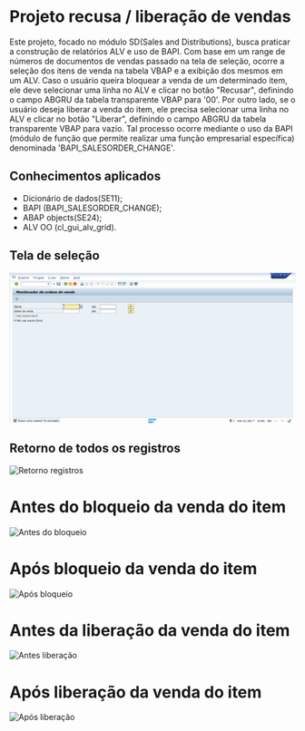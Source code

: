 # Projeto recusa / liberação de vendas
Este projeto, focado no módulo SD(Sales and Distributions), busca praticar a construção de relatórios ALV e uso de BAPI. Com base em um range de números de documentos de vendas passado na tela de seleção,
ocorre a seleção dos itens de venda na tabela VBAP e a exibição dos mesmos em um ALV. Caso o usuário queira bloquear a venda de um determinado item, ele deve selecionar uma linha no ALV e clicar no botão "Recusar", definindo o campo ABGRU da tabela transparente VBAP para '00'. Por outro lado, se o usuário deseja liberar a venda do item, ele precisa selecionar uma linha no ALV e clicar no botão "Liberar", definindo o campo ABGRU da tabela transparente VBAP para vazio.
Tal processo ocorre mediante o uso da BAPI (módulo de função que permite realizar uma função empresarial específica) denominada 'BAPI_SALESORDER_CHANGE'.

## Conhecimentos aplicados
- Dicionário de dados(SE11);
- BAPI (BAPI_SALESORDER_CHANGE);
- ABAP objects(SE24);
- ALV OO (cl_gui_alv_grid).

## Tela de seleção
![Tela de seleção](https://raw.githubusercontent.com/Rafael-Ienne/alv_recusa_libera.abap/main/img/tela_selecao.png)

## Retorno de todos os registros
![Retorno registros](https://raw.githubusercontent.com/Rafael-Ienne/alv_recusa_libera.abap/main/img/retorno_todos_registros.png)

# Antes do bloqueio da venda do item
![Antes do bloqueio](https://raw.githubusercontent.com/Rafael-Ienne/alv_recusa_libera.abap/main/img/antes_bloqueio.png)

# Após bloqueio da venda do item
![Após bloqueio](https://raw.githubusercontent.com/Rafael-Ienne/alv_recusa_libera.abap/main/img/apos_recusa.png)

# Antes da liberação da venda do item
![Antes liberação](https://raw.githubusercontent.com/Rafael-Ienne/alv_recusa_libera.abap/main/img/antes_liberacao.png)

# Após liberação da venda do item
![Após liberação](https://raw.githubusercontent.com/Rafael-Ienne/alv_recusa_libera.abap/main/img/apos_liberacao.png)
